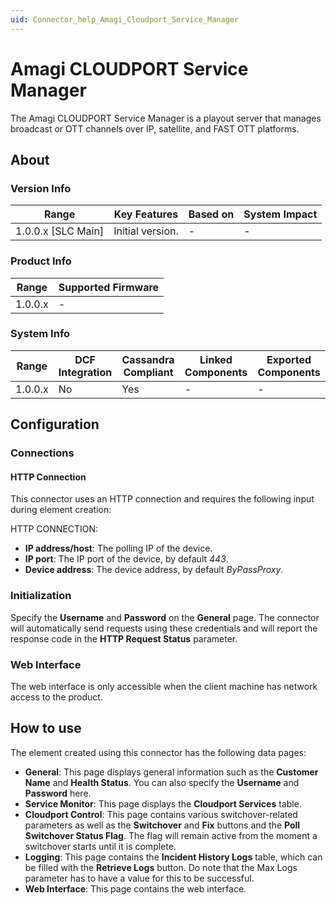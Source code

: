 ```yaml
---
uid: Connector_help_Amagi_Cloudport_Service_Manager
---
```


# Amagi CLOUDPORT Service Manager

The Amagi CLOUDPORT Service Manager is a playout server that manages broadcast or OTT channels over IP, satellite, and FAST OTT platforms.

## About

### Version Info

| Range              | Key Features     | Based on | System Impact |
|--------------------|------------------|----------|---------------|
| 1.0.0.x [SLC Main] | Initial version. | -        | -             |

### Product Info

| Range   | Supported Firmware |
|---------|--------------------|
| 1.0.0.x | -                  |

### System Info

| Range   | DCF Integration | Cassandra Compliant | Linked Components | Exported Components |
|---------|-----------------|---------------------|-------------------|---------------------|
| 1.0.0.x | No              | Yes                 | -                 | -                   |

## Configuration

### Connections

#### HTTP Connection

This connector uses an HTTP connection and requires the following input during element creation:

HTTP CONNECTION:

- **IP address/host**: The polling IP of the device.
- **IP port**: The IP port of the device, by default *443*.
- **Device address**: The device address, by default *ByPassProxy*.

### Initialization

Specify the **Username** and **Password** on the **General** page. The connector will automatically send requests using these credentials and will report the response code in the **HTTP Request Status** parameter.

### Web Interface

The web interface is only accessible when the client machine has network access to the product.

## How to use

The element created using this connector has the following data pages:

- **General**: This page displays general information such as the **Customer Name** and **Health Status**. You can also specify the **Username** and **Password** here.
- **Service Monitor**: This page displays the **Cloudport Services** table.
- **Cloudport Control**: This page contains various switchover-related parameters as well as the **Switchover** and **Fix** buttons and the **Poll Switchover Status Flag**. The flag will remain active from the moment a switchover starts until it is complete.
- **Logging**: This page contains the **Incident History Logs** table, which can be filled with the **Retrieve Logs** button. Do note that the Max Logs parameter has to have a value for this to be successful.
- **Web Interface**: This page contains the web interface.
